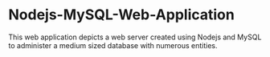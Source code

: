 # Nodejs-MySQL-Web-Application
This web application depicts a web server created using Nodejs and MySQL to administer a medium sized database with numerous entities.
